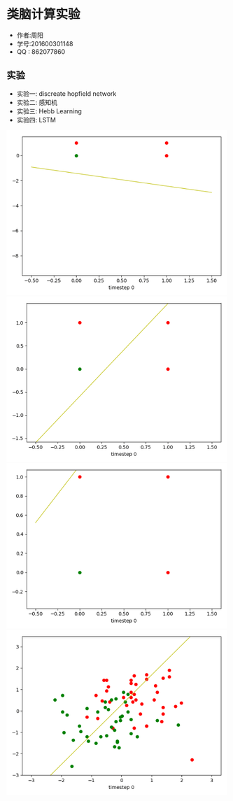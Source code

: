 # 类脑计算实验
* 作者:周阳
* 学号:201600301148
* QQ : 862077860

## 实验
* 实验一: discreate hopfield network
* 实验二: 感知机
* 实验三: Hebb Learning
* 实验四: LSTM
<img src = "line1.gif"/>
<img src = "line2.gif"/>
<img src = "line3.gif"/>
<img src = "line5.gif"/>
